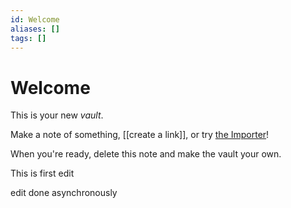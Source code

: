 ```yaml
---
id: Welcome
aliases: []
tags: []
---
```


# Welcome

This is your new *vault*.

Make a note of something, [[create a link]], 
or try [the Importer](https://help.obsidian.md/Plugins/Importer)!


When you're ready, delete this note and make the vault your own.

This is first edit

edit done asynchronously

